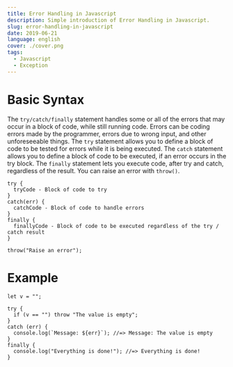 ```yaml
---
title: Error Handling in Javascript
description: Simple introduction of Error Handling in Javascript.
slug: error-handling-in-javascript
date: 2019-06-21
language: english
cover: ./cover.png
tags: 
  - Javascript
  - Exception
---
```

# Basic Syntax

The `try/catch/finally` statement handles some or all of the errors that may occur in a block of code, while still running code.
Errors can be coding errors made by the programmer, errors due to wrong input, and other unforeseeable things.
The `try` statement allows you to define a block of code to be tested for errors while it is being executed.
The `catch` statement allows you to define a block of code to be executed, if an error occurs in the try block.
The `finally` statement lets you execute code, after try and catch, regardless of the result.
You can raise an error with `throw()`.

```JS
try {
  tryCode - Block of code to try
}
catch(err) {
  catchCode - Block of code to handle errors
}
finally {
  finallyCode - Block of code to be executed regardless of the try / catch result
}

throw("Raise an error");
```

# Example

```JS
let v = "";

try {
  if (v == "") throw "The value is empty";
}
catch (err) {
  console.log(`Message: ${err}`); //=> Message: The value is empty
}
finally {
  console.log("Everything is done!"); //=> Everything is done!
}
```
